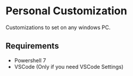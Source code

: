 # Personal Customization

Customizations to set on any windows PC.

## Requirements

-   Powershell 7
-   VSCode (Only if you need VSCode Settings)
